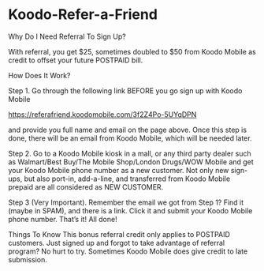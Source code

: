 # Koodo-Refer-a-Friend

Why Do I Need Referral To Sign Up?

With referral, you get $25, sometimes doubled to $50 from Koodo Mobile as credit to offset your future POSTPAID bill.

How Does It Work?

Step 1. Go through the following link BEFORE you go sign up with Koodo Mobile

https://referafriend.koodomobile.com/3f2Z4Po-5UYqDPN

and provide you full name and email on the page above. Once this step is done, there will be an email from Koodo Mobile, which will be needed later.

Step 2. Go to a Koodo Mobile kiosk in a mall, or any third party dealer such as Walmart/Best Buy/The Mobile Shop/London Drugs/WOW Mobile and get your Koodo Mobile phone number as a new customer. Not only new sign-ups, but also port-in, add-a-line, and transferred from Koodo Mobile prepaid are all considered as NEW CUSTOMER.

Step 3 (Very Important). Remember the email we got from Step 1? Find it (maybe in SPAM), and there is a link. Click it and submit your Koodo Mobile phone number. That’s it! All done!

Things To Know
This bonus referral credit only applies to POSTPAID customers.
Just signed up and forgot to take advantage of referral program? No hurt to try. Sometimes Koodo Mobile does give credit to late submission.
